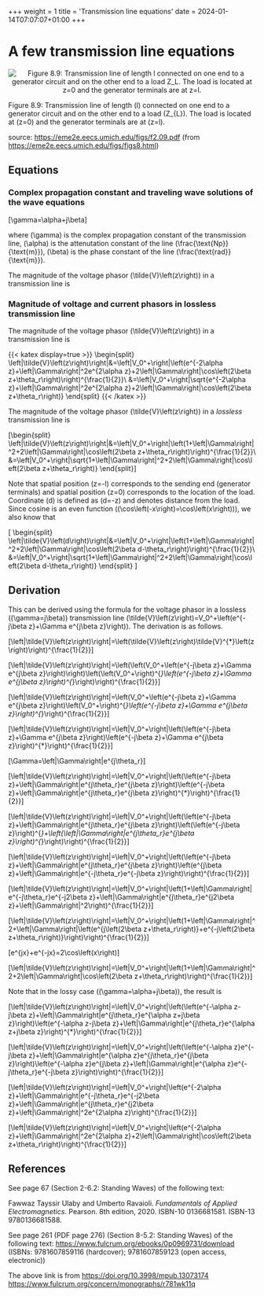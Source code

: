+++
weight = 1
title = 'Transmission line equations'
date = 2024-01-14T07:07:07+01:00
+++

# A few transmission line equations

<p align="center"><img alt="Figure 8.9: Transmission line of length l connected on one end to a generator circuit and on the other end to a load Z_L. The load is located at z=0 and the generator terminals are at z=l." src="/airspace/img/f2.09.png" /></p>

Figure 8.9: Transmission line of length \(l\) connected on one end to a generator circuit and on the other end to a load \(Z_{L}\). The load is located at \(z=0\) and the generator terminals are at \(z=l\).

source: https://eme2e.eecs.umich.edu/figs/f2.09.pdf (from https://eme2e.eecs.umich.edu/figs/figs8.html)

## Equations

### Complex propagation constant and traveling wave solutions of the wave equations

\[\gamma=\alpha+j\beta\]

where \(\gamma\) is the complex propagation constant of the transmission line, \(\alpha\) is the attenutation constant of the line \(\frac{\text{Np}}{\text{m}}\), \(\beta\) is the phase constant of the line \(\frac{\text{rad}}{\text{m}}\).

The magnitude of the voltage phasor \(\tilde{V}\left(z\right)\) in a transmission line is

### Magnitude of voltage and current phasors in lossless transmission line

The magnitude of the voltage phasor \(\tilde{V}\left(z\right)\) in a transmission line is

{{< katex display=true >}}
\begin{split}
\left|\tilde{V}\left(z\right)\right|&=\left|V_0^+\right|\left(e^{-2\alpha z}+\left|\Gamma\right|^2e^{2\alpha z}+2\left|\Gamma\right|\cos\left(2\beta z+\theta_r\right)\right)^{\frac{1}{2}}\\
&=\left|V_0^+\right|\sqrt{e^{-2\alpha z}+\left|\Gamma\right|^2e^{2\alpha z}+2\left|\Gamma\right|\cos\left(2\beta z+\theta_r\right)}
\end{split}
{{< /katex >}}

The magnitude of the voltage phasor \(\tilde{V}\left(z\right)\) in a *lossless* transmission line is

\[\begin{split}
\left|\tilde{V}\left(z\right)\right|&=\left|V_0^+\right|\left(1+\left|\Gamma\right|^2+2\left|\Gamma\right|\cos\left(2\beta z+\theta_r\right)\right)^{\frac{1}{2}}\\
&=\left|V_0^+\right|\sqrt{1+\left|\Gamma\right|^2+2\left|\Gamma\right|\cos\left(2\beta z+\theta_r\right)}
\end{split}\]

Note that spatial position \(z=-l\) corresponds to the sending end (generator terminals) and spatial position \(z=0\) corresponds to the location of the load. Coordinate \(d\) is defined as \(d=-z\) and denotes distance from the load. Since cosine is an even function (\(\cos\left(-x\right)=\cos\left(x\right)\)), we also know that

\[
\begin{split}
\left|\tilde{V}\left(d\right)\right|&=\left|V_0^+\right|\left(1+\left|\Gamma\right|^2+2\left|\Gamma\right|\cos\left(2\beta d-\theta_r\right)\right)^{\frac{1}{2}}\\
&=\left|V_0^+\right|\sqrt{1+\left|\Gamma\right|^2+2\left|\Gamma\right|\cos\left(2\beta d-\theta_r\right)}
\end{split}
\]

## Derivation

This can be derived using the formula for the voltage phasor in a lossless (\(\gamma=j\beta\)) transmission line \(\tilde{V}\left(z\right)=V_0^+\left(e^{-j\beta z}+\Gamma e^{j\beta z}\right)\). The derivation is as follows.

\[\left|\tilde{V}\left(z\right)\right|=\left(\tilde{V}\left(z\right)\tilde{V}^{*}\left(z\right)\right)^{\frac{1}{2}}\]

\[\left|\tilde{V}\left(z\right)\right|=\left(\left(V_0^+\left(e^{-j\beta z}+\Gamma e^{j\beta z}\right)\right)\left(\left(V_0^+\right)^{*}\left(e^{-j\beta z}+\Gamma e^{j\beta z}\right)^{*}\right)\right)^{\frac{1}{2}}\]

\[\left|\tilde{V}\left(z\right)\right|=\left(V_0^+\left(e^{-j\beta z}+\Gamma e^{j\beta z}\right)\left(V_0^+\right)^{*}\left(e^{-j\beta z}+\Gamma e^{j\beta z}\right)^{*}\right)^{\frac{1}{2}}\]

\[\left|\tilde{V}\left(z\right)\right|=\left|V_0^+\right|\left(\left(e^{-j\beta z}+\Gamma e^{j\beta z}\right)\left(e^{-j\beta z}+\Gamma e^{j\beta z}\right)^{*}\right)^{\frac{1}{2}}\]

\[\Gamma=\left|\Gamma\right|e^{j\theta_r}\]

\[\left|\tilde{V}\left(z\right)\right|=\left|V_0^+\right|\left(\left(e^{-j\beta z}+\left|\Gamma\right|e^{j\theta_r}e^{j\beta z}\right)\left(e^{-j\beta z}+\left|\Gamma\right|e^{j\theta_r}e^{j\beta z}\right)^{*}\right)^{\frac{1}{2}}\]

\[\left|\tilde{V}\left(z\right)\right|=\left|V_0^+\right|\left(\left(e^{-j\beta z}+\left|\Gamma\right|e^{j\theta_r}e^{j\beta z}\right)\left(\left(e^{-j\beta z}\right)^{*}+\left(\left|\Gamma\right|e^{j\theta_r}e^{j\beta z}\right)^{*}\right)\right)^{\frac{1}{2}}\]

\[\left|\tilde{V}\left(z\right)\right|=\left|V_0^+\right|\left(\left(e^{-j\beta z}+\left|\Gamma\right|e^{j\theta_r}e^{j\beta z}\right)\left(e^{j\beta z}+\left|\Gamma\right|e^{-j\theta_r}e^{-j\beta z}\right)\right)^{\frac{1}{2}}\]

\[\left|\tilde{V}\left(z\right)\right|=\left|V_0^+\right|\left(1+\left|\Gamma\right|e^{-j\theta_r}e^{-j2\beta z}+\left|\Gamma\right|e^{j\theta_r}e^{j2\beta z}+\left|\Gamma\right|^2\right)^{\frac{1}{2}}\]

\[\left|\tilde{V}\left(z\right)\right|=\left|V_0^+\right|\left(1+\left|\Gamma\right|^2+\left|\Gamma\right|\left(e^{j\left(2\beta z+\theta_r\right)}+e^{-j\left(2\beta z+\theta_r\right)}\right)\right)^{\frac{1}{2}}\]

\[e^{jx}+e^{-jx}=2\cos\left(x\right)\]

\[\left|\tilde{V}\left(z\right)\right|=\left|V_0^+\right|\left(1+\left|\Gamma\right|^2+2\left|\Gamma\right|\cos\left(2\beta z+\theta_r\right)\right)^{\frac{1}{2}}\]

Note that in the lossy case (\(\gamma=\alpha+j\beta\)), the result is

\[\left|\tilde{V}\left(z\right)\right|=\left|V_0^+\right|\left(\left(e^{-\alpha z-j\beta z}+\left|\Gamma\right|e^{j\theta_r}e^{\alpha z+j\beta z}\right)\left(e^{-\alpha z-j\beta z}+\left|\Gamma\right|e^{j\theta_r}e^{\alpha z+j\beta z}\right)^{*}\right)^{\frac{1}{2}}\]

\[\left|\tilde{V}\left(z\right)\right|=\left|V_0^+\right|\left(\left(e^{-\alpha z}e^{-j\beta z}+\left|\Gamma\right|e^{\alpha z}e^{j\theta_r}e^{j\beta z}\right)\left(e^{-\alpha z}e^{j\beta z}+\left|\Gamma\right|e^{\alpha z}e^{-j\theta_r}e^{-j\beta z}\right)\right)^{\frac{1}{2}}\]

\[\left|\tilde{V}\left(z\right)\right|=\left|V_0^+\right|\left(e^{-2\alpha z}+\left|\Gamma\right|e^{-j\theta_r}e^{-j2\beta z}+\left|\Gamma\right|e^{j\theta_r}e^{j2\beta z}+\left|\Gamma\right|^2e^{2\alpha z}\right)^{\frac{1}{2}}\]

\[\left|\tilde{V}\left(z\right)\right|=\left|V_0^+\right|\left(e^{-2\alpha z}+\left|\Gamma\right|^2e^{2\alpha z}+2\left|\Gamma\right|\cos\left(2\beta z+\theta_r\right)\right)^{\frac{1}{2}}\]

## References

See page 67 (Section 2-6.2: Standing Waves) of the following text:

Fawwaz Tayssir Ulaby and Umberto Ravaioli. *Fundamentals of Applied Electromagnetics*. Pearson. 8th edition, 2020. ISBN-10 0136681581. ISBN-13 9780136681588.

See page 261 (PDF page 276) (Section 8-5.2: Standing Waves) of the following text: https://www.fulcrum.org/ebooks/0p0969731/download (ISBNs: 9781607859116 (hardcover); 9781607859123 (open access, electronic))

The above link is from https://doi.org/10.3998/mpub.13073174 https://www.fulcrum.org/concern/monographs/r781wk11q